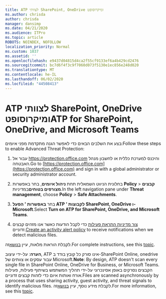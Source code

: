 ```yaml
---
title: ATP לצוותי SharePoint, OneDrive ומיקרוסופט
ms.author: chrisda
author: chrisda
manager: dansimp
ms.date: 04/21/2020
ms.audience: ITPro
ms.topic: article
ROBOTS: NOINDEX, NOFOLLOW
localization_priority: Normal
ms.custom: 1037
ms.assetid: ''
ms.openlocfilehash: e9437d04815d4ca2f55cf9133ef6a4b429cd2476
ms.sourcegitcommit: bc7d6f4f3c9f7060d073f5130e1ec856e248d020
ms.translationtype: MT
ms.contentlocale: he-IL
ms.lasthandoff: 06/02/2020
ms.locfileid: "44508413"
---
```

# <a name="atp-for-sharepoint-onedrive-and-microsoft-teams"></a><span data-ttu-id="a8266-102">ATP לצוותי SharePoint, OneDrive ומיקרוסופט</span><span class="sxs-lookup"><span data-stu-id="a8266-102">ATP for SharePoint, OneDrive, and Microsoft Teams</span></span>

<span data-ttu-id="a8266-103">בצע את השלבים הבאים כדי לאפשר הגנה מתקדמת מפני איומים:</span><span class="sxs-lookup"><span data-stu-id="a8266-103">Follow these steps to enable Advanced Threat Protection:</span></span>

1. <span data-ttu-id="a8266-104">עבור אל https://protection.office.com והיכנס למערכת כללית או לחשבון מנהל האבטחה.</span><span class="sxs-lookup"><span data-stu-id="a8266-104">Go to [https://protection.office.com](https://protection.office.com) and sign in with a global administrator or security administrator account.</span></span>

2. <span data-ttu-id="a8266-105">בחלונית הניווט השמאלית תחת **ניהול איומים**, בחר באפשרות **Policy** \> **קבצים מצורפים בטוחים**במדיניות.</span><span class="sxs-lookup"><span data-stu-id="a8266-105">In the left navigation pane under **Threat management**, choose **Policy** \> **Safe Attachments**.</span></span>

3. <span data-ttu-id="a8266-106">בחר **באפשרות ' הפעל ATP ' לקבוצות SharePoint, OneDrive ו-Microsoft**.</span><span class="sxs-lookup"><span data-stu-id="a8266-106">Select **Turn on ATP for SharePoint, OneDrive, and Microsoft Teams**.</span></span>

4. <span data-ttu-id="a8266-107">[צור מדיניות התראת פעילות](https://docs.microsoft.com/microsoft-365/compliance/create-activity-alerts) כדי לקבל הודעות כאשר אנו מזהים קבצים זדוניים.</span><span class="sxs-lookup"><span data-stu-id="a8266-107">[Create an activity alert policy](https://docs.microsoft.com/microsoft-365/compliance/create-activity-alerts) to receive notifications when we detect malicious files.</span></span>

<span data-ttu-id="a8266-108">לקבלת הוראות מלאות, עיין [בנושא](https://docs.microsoft.com/microsoft-365/security/office-365-security/turn-on-atp-for-spo-odb-and-teams)זה.</span><span class="sxs-lookup"><span data-stu-id="a8266-108">For complete instructions, see this [topic](https://docs.microsoft.com/microsoft-365/security/office-365-security/turn-on-atp-for-spo-odb-and-teams).</span></span>

<span data-ttu-id="a8266-109">**הערה**: על-ידי עיצוב, ATP אינו סורק כל קובץ בודד ב-SharePoint Online, onedrive עבור עסקים או צוותים של Microsoft.</span><span class="sxs-lookup"><span data-stu-id="a8266-109">**Note**: By design, ATP doesn't scan every single file in SharePoint Online, OneDrive for Business, or Microsoft Teams.</span></span> <span data-ttu-id="a8266-110">הקבצים נסרקים באופן אסינכרוני על-ידי תהליך המשתמש בשיתוף פעילות, פעילות אורח ואותות איום כדי לזהות קבצים זדוניים.</span><span class="sxs-lookup"><span data-stu-id="a8266-110">Files are scanned asynchronously by a process that uses sharing activity, guest activity, and threat signals to identify malicious files.</span></span> <span data-ttu-id="a8266-111">לקבלת מידע נוסף, עיין [בנושא](https://docs.microsoft.com/microsoft-365/security/office-365-security/atp-for-spo-odb-and-teams)זה.</span><span class="sxs-lookup"><span data-stu-id="a8266-111">For more information, see this [topic](https://docs.microsoft.com/microsoft-365/security/office-365-security/atp-for-spo-odb-and-teams).</span></span>
